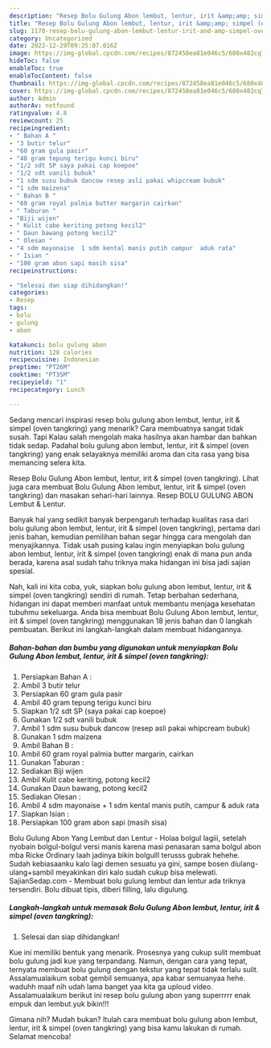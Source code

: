 ```yaml
---
description: "Resep Bolu Gulung Abon lembut, lentur, irit &amp;amp; simpel (oven tangkring){ yang Enak,  Menu Buat lebaran"
title: "Resep Bolu Gulung Abon lembut, lentur, irit &amp;amp; simpel (oven tangkring){ yang Enak,  Menu Buat lebaran"
slug: 1170-resep-bolu-gulung-abon-lembut-lentur-irit-and-amp-simpel-oven-tangkring-yang-enak-menu-buat-lebaran
category: Uncategorized
date: 2022-12-29T09:25:07.016Z
image: https://img-global.cpcdn.com/recipes/872458ea81e046c5/680x482cq70/bolu-gulung-abon-lembut-lentur-irit-simpel-oven-tangkring-foto-resep-utama.jpg
hideToc: false
enableToc: true
enableTocContent: false
thumbnail: https://img-global.cpcdn.com/recipes/872458ea81e046c5/680x482cq70/bolu-gulung-abon-lembut-lentur-irit-simpel-oven-tangkring-foto-resep-utama.jpg
cover: https://img-global.cpcdn.com/recipes/872458ea81e046c5/680x482cq70/bolu-gulung-abon-lembut-lentur-irit-simpel-oven-tangkring-foto-resep-utama.jpg
author: Admin
authorAv: notfound
ratingvalue: 4.8
reviewcount: 25
recipeingredient:
- " Bahan A "
- "3 butir telur"
- "60 gram gula pasir"
- "40 gram tepung terigu kunci biru"
- "1/2 sdt SP saya pakai cap koepoe"
- "1/2 sdt vanili bubuk"
- "1 sdm susu bubuk dancow resep asli pakai whipcream bubuk"
- "1 sdm maizena"
- " Bahan B "
- "60 gram royal palmia butter margarin cairkan"
- " Taburan "
- "Biji wijen"
- " Kulit cabe keriting potong kecil2"
- " Daun bawang potong kecil2"
- " Olesan "
- "4 sdm mayonaise  1 sdm kental manis putih campur  aduk rata"
- " Isian "
- "100 gram abon sapi masih sisa"
recipeinstructions:

- "Selesai dan siap dihidangkan!"
categories:
- Resep
tags:
- bolu
- gulung
- abon

katakunci: bolu gulung abon 
nutrition: 128 calories
recipecuisine: Indonesian
preptime: "PT26M"
cooktime: "PT35M"
recipeyield: "1"
recipecategory: Lunch

---
```



Sedang mencari inspirasi resep bolu gulung abon lembut, lentur, irit &amp; simpel (oven tangkring) yang menarik? Cara membuatnya sangat tidak susah. Tapi Kalau salah mengolah maka hasilnya akan hambar dan bahkan tidak sedap. Padahal bolu gulung abon lembut, lentur, irit &amp; simpel (oven tangkring) yang enak selayaknya memiliki aroma dan cita rasa yang bisa memancing selera kita.


Resep Bolu Gulung Abon lembut, lentur, irit &amp; simpel (oven tangkring). Lihat juga cara membuat Bolu Gulung Abon lembut, lentur, irit &amp; simpel (oven tangkring) dan masakan sehari-hari lainnya. Resep BOLU GULUNG ABON Lembut &amp; Lentur.

Banyak hal yang sedikit banyak berpengaruh terhadap kualitas rasa dari bolu gulung abon lembut, lentur, irit &amp; simpel (oven tangkring), pertama dari jenis bahan, kemudian pemilihan bahan segar hingga cara mengolah dan menyajikannya. Tidak usah pusing kalau ingin menyiapkan bolu gulung abon lembut, lentur, irit &amp; simpel (oven tangkring) enak di mana pun anda berada, karena asal sudah tahu triknya maka hidangan ini bisa jadi sajian spesial.


Nah, kali ini kita coba, yuk, siapkan bolu gulung abon lembut, lentur, irit &amp; simpel (oven tangkring) sendiri di rumah. Tetap berbahan sederhana, hidangan ini dapat memberi manfaat untuk membantu menjaga kesehatan tubuhmu sekeluarga. Anda bisa membuat Bolu Gulung Abon lembut, lentur, irit &amp; simpel (oven tangkring) menggunakan 18 jenis bahan dan 0 langkah pembuatan. Berikut ini langkah-langkah dalam membuat hidangannya.

<!--inarticleads1-->

##### Bahan-bahan dan bumbu yang digunakan untuk menyiapkan Bolu Gulung Abon lembut, lentur, irit &amp; simpel (oven tangkring):

1. Persiapkan  Bahan A :
1. Ambil 3 butir telur
1. Persiapkan 60 gram gula pasir
1. Ambil 40 gram tepung terigu kunci biru
1. Siapkan 1/2 sdt SP (saya pakai cap koepoe)
1. Gunakan 1/2 sdt vanili bubuk
1. Ambil 1 sdm susu bubuk dancow (resep asli pakai whipcream bubuk)
1. Gunakan 1 sdm maizena
1. Ambil  Bahan B :
1. Ambil 60 gram royal palmia butter margarin, cairkan
1. Gunakan  Taburan :
1. Sediakan Biji wijen
1. Ambil  Kulit cabe keriting, potong kecil2
1. Gunakan  Daun bawang, potong kecil2
1. Sediakan  Olesan :
1. Ambil 4 sdm mayonaise + 1 sdm kental manis putih, campur &amp; aduk rata
1. Siapkan  Isian :
1. Persiapkan 100 gram abon sapi (masih sisa)


Bolu Gulung Abon Yang Lembut dan Lentur - Holaa bolgul lagiii, setelah nyobain bolgul-bolgul versi manis karena masi penasaran sama bolgul abon mba Ricke Ordinary laah jadinya bikin bolgulll terusss gubrak hehehe. Sudah kebiasaanku kalo lagi demen sesuatu ya gini, sampe bosen diulang-ulang+sambil meyakinkan diri kalo sudah cukup bisa melewati. SajianSedap.com - Membuat bolu gulung lembut dan lentur ada triknya tersendiri. Bolu dibuat tipis, diberi filling, lalu digulung. 

<!--inarticleads2-->

##### Langkah-langkah untuk memasak Bolu Gulung Abon lembut, lentur, irit &amp; simpel (oven tangkring):


1. Selesai dan siap dihidangkan!

Kue ini memiliki bentuk yang menarik. Prosesnya yang cukup sulit membuat bolu gulung jadi kue yang terpandang. Namun, dengan cara yang tepat, ternyata membuat bolu gulung dengan tekstur yang tepat tidak terlalu sulit. Assalamualaikum sobat gembil semuanya, apa kabar semuanyaa hehe. waduhh maaf nih udah lama banget yaa kita ga uploud video. Assalamualaikum berikut ini resep bolu gulung abon yang superrrrr enak empuk dan lembut.yuk bikin!!! 

Gimana nih? Mudah bukan? Itulah cara membuat bolu gulung abon lembut, lentur, irit &amp; simpel (oven tangkring) yang bisa kamu lakukan di rumah. Selamat mencoba!
